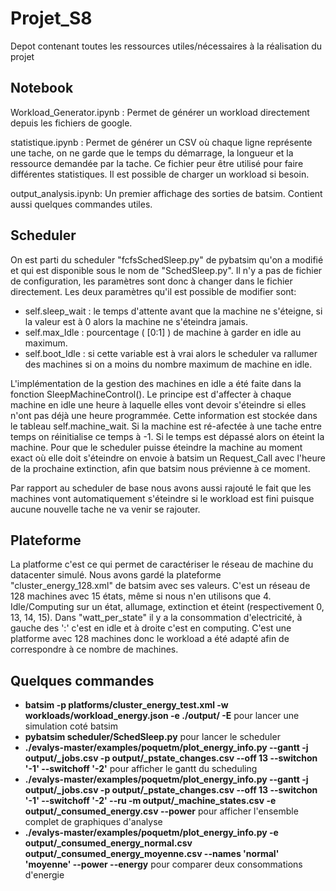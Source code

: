 # Projet_S8
Depot contenant toutes les ressources utiles/nécessaires à la réalisation du projet

## Notebook
Workload_Generator.ipynb :
Permet de générer un workload directement depuis les fichiers de google.

statistique.ipynb : 
Permet de générer un CSV où chaque ligne représente une tache, on ne garde que le temps du démarrage, la longueur et la ressource demandée par la tache. Ce fichier peur être utilisé pour faire différentes statistiques. Il est possible de charger un workload si besoin.

output_analysis.ipynb:
Un premier affichage des sorties de batsim. Contient aussi quelques commandes utiles.

## Scheduler
On est parti du scheduler "fcfsSchedSleep.py" de pybatsim qu'on a modifié et qui est disponible sous le nom de "SchedSleep.py".
Il n'y a pas de fichier de configuration, les paramètres sont donc à changer dans le fichier directement.
Les deux paramètres qu'il est possible de modifier sont: 
- self.sleep_wait : le temps d'attente avant que la machine ne s'éteigne, si la valeur est à 0 alors la machine ne s'éteindra jamais.
- self.max_Idle : pourcentage ( [0:1] ) de machine à garder en idle au maximum.
- self.boot_Idle : si cette variable est à vrai alors le scheduler va rallumer des machines si on a moins du nombre maximum de machine en idle.

L'implémentation de la gestion des machines en idle a été faite dans la fonction SleepMachineControl(). Le principe est d'affecter à chaque machine en idle une heure à laquelle elles vont devoir s'éteindre si elles n'ont pas déjà une heure programmée. Cette information est stockée dans le tableau self.machine_wait. Si la machine est ré-afectée à une tache entre temps on réinitialise ce temps à -1. Si le temps est dépassé alors on éteint la machine. Pour que le scheduler puisse éteindre la machine au moment exact où elle doit s'éteindre on envoie à batsim un Request_Call avec l'heure de la prochaine extinction, afin que batsim nous prévienne à ce moment.

Par rapport au scheduler de base nous avons aussi rajouté le fait que les machines vont automatiquement s'éteindre si le workload est fini puisque aucune nouvelle tache ne va venir se rajouter.

## Plateforme
La platforme c'est ce qui permet de caractériser le réseau de machine du datacenter simulé. Nous avons gardé la plateforme "cluster_energy_128.xml" de batsim avec ses valeurs. C'est un réseau de 128 machines avec 15 états, même si nous n'en utilisons que 4. Idle/Computing sur un état, allumage, extinction et éteint (respectivement 0, 13, 14, 15). Dans "watt_per_state" il y a la consommation d'electricité, à gauche des ':' c'est en idle et à droite c'est en computing. C'est une platforme avec 128 machines donc le workload a été adapté afin de correspondre à ce nombre de machines.

## Quelques commandes
- **batsim -p platforms/cluster_energy_test.xml -w workloads/workload_energy.json -e ./output/ -E** pour lancer une simulation coté batsim
- **pybatsim scheduler/SchedSleep.py** pour lancer le scheduler
- **./evalys-master/examples/poquetm/plot_energy_info.py --gantt -j output/_jobs.csv -p output/_pstate_changes.csv --off 13 --switchon '-1' --switchoff '-2'** pour afficher le gantt du scheduling
- **./evalys-master/examples/poquetm/plot_energy_info.py --gantt -j output/_jobs.csv -p output/_pstate_changes.csv --off 13 --switchon '-1' --switchoff '-2' --ru -m output/_machine_states.csv -e output/_consumed_energy.csv --power**  pour afficher l'ensemble complet de graphiques d'analyse
- **./evalys-master/examples/poquetm/plot_energy_info.py -e output/_consumed_energy_normal.csv output/_consumed_energy_moyenne.csv  --names 'normal' 'moyenne' --power --energy** pour comparer deux consommations d'energie 
